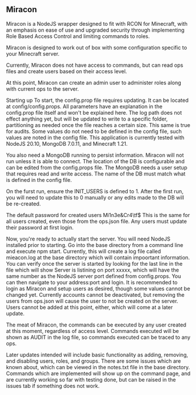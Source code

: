 ## Miracon

Miracon is a NodeJS wrapper designed to fit with RCON for Minecraft, with an emphasis on ease of use and upgraded security through implementing
Role Based Access Control and limiting commands to roles.

Miracon is designed to work out of box with some configuration specific to your Minecraft server.

Currently, Miracon does not have access to commands, but can read ops files and create users based on their access level.

At this point, Miracon can create an admin user to administer roles along with current ops to the server.

Starting up
To start, the config.prop file requires updating. It can be located at config/config.props. All parameters have an explanation in the config.prop file itself and won't be explained here. The log path does not effect anything yet, but will be updated to write to a specific folder, partitioning as needed once the file reaches a certain size. This same is true for audits. Some values do not need to be defined in the config file, such values are noted in the config file. This application is currently tested with NodeJS 20.10, MongoDB 7.0.11, and Minecraft 1.21.

You also need a MongoDB running to persist information. Miracon will not run unless it is able to connect. The location of the DB is configurable and can be edited from the config.props file. The MongoDB needs a user setup that requires read and write access. The name of the DB must match what is defined in the config file.

On the furst run, ensure the INIT_USERS is defined to 1. After the first run, you will need to update this to 0 manually or any edits made to the DB will be re-created.

The default password for created users Mi1n3e&Cr4\tf$ This is the same for all users created, even those from the ops.json file. Any users must update their password at first login.

Now, you're ready to actually start the server. You will need NodeJS installed prior to starting. Go into the base directory from a command line and execute npm start. Currently, this will create a log file called mieacon.log at the base directory which will contain impoortant information. You can verify once the server is started by looking for the last line in the file which will show Server is listining on port xxxxx, which will have the same number as the NodeJS server port defined from config.props. You can then navigate to your address:port and login. It is recommended to login as Miracon and setup users as desired, though some values cannot be changed yet. Currently accounts cannot be deactivated, but removing the users from ops.json will cause the user to not be created on the server. Users cannot be added at this point, either, which will come at a later update.

The meat of Miracon, the commands can be executed by any user created at this moment, regardless of access level. Commands executed will be shown as AUDIT in the log file, so commands executed can be traced to any ops.

Later updates intended will include basic functionality as adding, removing, and disabling users, roles, and groups. There are some issues which are known about, which can be viewed in the notes.txt file in the base directory. Commands which are implemented will show up on the command page, and are currently working so far with testing done, but can be raised in the issues tab if something does not work.
